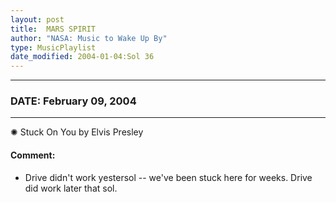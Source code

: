 ```yaml
---
layout: post
title:  MARS SPIRIT
author: "NASA: Music to Wake Up By"
type: MusicPlaylist
date_modified: 2004-01-04:Sol 36
---
```


----
### DATE: February 09, 2004
----
✺ Stuck On You by Elvis Presley

#### Comment:
* Drive didn't work yestersol -- we've been stuck here for weeks. Drive did work later that sol.

